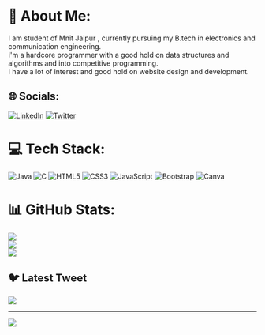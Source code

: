 # 💫 About Me:
I am student of Mnit Jaipur , currently pursuing my B.tech in electronics and communication engineering.<br> I'm a hardcore programmer with a good hold on data structures and algorithms and into competitive programming.<br> I have a lot of interest and good hold on website design and development. 


## 🌐 Socials:
[![LinkedIn](https://img.shields.io/badge/LinkedIn-%230077B5.svg?logo=linkedin&logoColor=white)](https://linkedin.com/in/mayank-goyal-393426251) [![Twitter](https://img.shields.io/badge/Twitter-%231DA1F2.svg?logo=Twitter&logoColor=white)](https://twitter.com/MayankG17011825) 

# 💻 Tech Stack:
![Java](https://img.shields.io/badge/java-%23ED8B00.svg?style=for-the-badge&logo=java&logoColor=white) ![C](https://img.shields.io/badge/c-%2300599C.svg?style=for-the-badge&logo=c&logoColor=white) ![HTML5](https://img.shields.io/badge/html5-%23E34F26.svg?style=for-the-badge&logo=html5&logoColor=white) ![CSS3](https://img.shields.io/badge/css3-%231572B6.svg?style=for-the-badge&logo=css3&logoColor=white) ![JavaScript](https://img.shields.io/badge/javascript-%23323330.svg?style=for-the-badge&logo=javascript&logoColor=%23F7DF1E) ![Bootstrap](https://img.shields.io/badge/bootstrap-%23563D7C.svg?style=for-the-badge&logo=bootstrap&logoColor=white) ![Canva](https://img.shields.io/badge/Canva-%2300C4CC.svg?style=for-the-badge&logo=Canva&logoColor=white)
# 📊 GitHub Stats:
![](https://github-readme-stats.vercel.app/api?username=mayankh25081&theme=dark&hide_border=false&include_all_commits=false&count_private=false)<br/>
![](https://github-readme-streak-stats.herokuapp.com/?user=mayankh25081&theme=dark&hide_border=false)<br/>
![](https://github-readme-stats.vercel.app/api/top-langs/?username=mayankh25081&theme=dark&hide_border=false&include_all_commits=false&count_private=false&layout=compact)

## 🐦 Latest Tweet
[![](https://gtce.itsvg.in/api?username=MayankG17011825)](https://github.com/VishwaGauravIn/github-twitter-card-embed)

---
[![](https://visitcount.itsvg.in/api?id=mayankh25081&icon=0&color=0)](https://visitcount.itsvg.in)

<!-- Proudly created with GPRM ( https://gprm.itsvg.in ) -->
